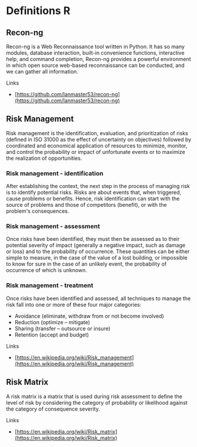 # Definitions R

## Recon-ng
Recon-ng is a Web Reconnaissance tool written in Python.
It has so many modules, database interaction, built-in convenience functions, interactive help, and command completion, Recon-ng provides a powerful environment in which open source web-based reconnaissance can be conducted, and we can gather all information.

Links
- [https://github.com/lanmaster53/recon-ng](https://github.com/lanmaster53/recon-ng)

## Risk Management
Risk management is the identification, evaluation, and prioritization of risks (defined in ISO 31000 as the effect of uncertainty on objectives) followed by coordinated and economical application of resources to minimize, monitor, and control the probability or impact of unfortunate events or to maximize the realization of opportunities.

### Risk management - identification

After establishing the context, the next step in the process of managing risk is to identify potential risks.
Risks are about events that, when triggered, cause problems or benefits.
Hence, risk identification can start with the source of problems and those of competitors (benefit), or with the problem's consequences.

### Risk management - assessment
Once risks have been identified, they must then be assessed as to their potential severity of impact (generally a negative impact, such as damage or loss) and to the probability of occurrence.
These quantities can be either simple to measure, in the case of the value of a lost building, or impossible to know for sure in the case of an unlikely event, the probability of occurrence of which is unknown.

### Risk management - treatment
Once risks have been identified and assessed, all techniques to manage the risk fall into one or more of these four major categories:
- Avoidance (eliminate, withdraw from or not become involved)
- Reduction (optimize – mitigate)
- Sharing (transfer – outsource or insure)
- Retention (accept and budget)

Links
- [https://en.wikipedia.org/wiki/Risk_management](https://en.wikipedia.org/wiki/Risk_management)

## Risk Matrix
A risk matrix is a matrix that is used during risk assessment to define the level of risk by considering the category of probability or likelihood against the category of consequence severity.

Links
- [https://en.wikipedia.org/wiki/Risk_matrix](https://en.wikipedia.org/wiki/Risk_matrix)

